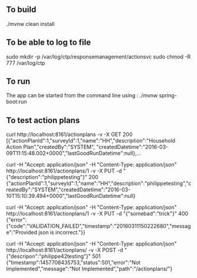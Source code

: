 ## To build
./mvnw clean install


## To be able to log to file
sudo mkdir -p /var/log/ctp/responsemanagement/actionsvc 
sudo chmod -R 777 /var/log/ctp


## To run
The app can be started from the command line using : ./mvnw spring-boot:run


## To test action plans
curl http://localhost:8161/actionplans -v -X GET
200 [{"actionPlanId":1,"surveyId":1,"name":"HH","description":"Household Action Plan","createdBy":"SYSTEM", "createdDatetime":"2016-03-09T11:15:48.002+0000","lastGoodRunDatetime":null},...

curl  -H "Accept: application/json" -H "Content-Type: application/json" http://localhost:8161/actionplans/1 -v -X PUT -d "{\"description\":\"philippetesting\"}"
200 {"actionPlanId":1,"surveyId":1,"name":"HH","description":"philippetesting","createdBy":"SYSTEM","createdDatetime":"2016-03-10T15:10:39.494+0000","lastGoodRunDatetime":null}

curl -H "Accept: application/json" -H "Content-Type: application/json" http://localhost:8161/actionplans/1 -v -X PUT -d "{\"somebad\":\"trick\"}"
400 {"error":{"code":"VALIDATION_FAILED","timestamp":"20160311150222680","message":"Provided json is incorrect."}}

curl  -H "Accept: application/json" -H "Content-Type: application/json" http://localhost:8161/actionplans/ -v -X POST -d "{\"descripon\":\"philippe42testing\"}"
501 {"timestamp":1457708435753,"status":501,"error":"Not Implemented","message":"Not Implemented","path":"/actionplans/"}
